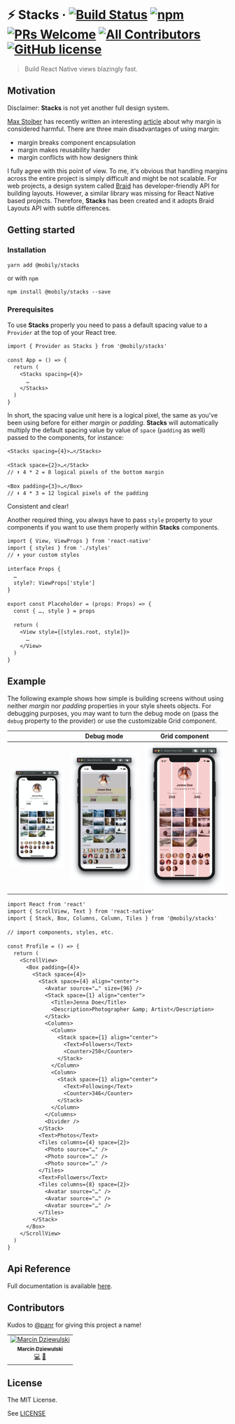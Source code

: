 # ⚡ Stacks &middot; [![Build Status](https://img.shields.io/travis/com/mobily/stacks.svg?style=flat-square)](https://travis-ci.com/mobily/stacks) [![npm](https://img.shields.io/npm/v/@mobily/stacks.svg?style=flat-square)](https://www.npmjs.com/package/@mobily/stacks)  [![PRs Welcome](https://img.shields.io/badge/PRs-welcome-brightgreen.svg?style=flat-square)](http://makeapullrequest.com) [![All Contributors](https://img.shields.io/badge/all_contributors-1-orange.svg?style=flat-square)](#contributors) [![GitHub license](https://img.shields.io/badge/license-MIT-blue.svg?style=flat-square)](https://github.com/mobily/stacks/blob/master/LICENSE)

> Build React Native views blazingly fast.

## Motivation

Disclaimer: **Stacks** is not yet another full design system.

[Max Stoiber](https://github.com/mxstbr) has recently written an interesting [article](https://mxstbr.com/thoughts/margin) about why margin is considered harmful. There are three main disadvantages of using margin:

- margin breaks component encapsulation
- margin makes reusability harder
- margin conflicts with how designers think

I fully agree with this point of view. To me, it's obvious that handling margins across the entire project is simply difficult and might be not scalable. For web projects, a design system called [Braid](https://seek-oss.github.io/braid-design-system/foundations/layout) has developer-friendly API for building layouts. However, a similar library was missing for React Native based projects. Therefore, **Stacks** has been created and it adopts Braid Layouts API with subtle differences.

## Getting started

### Installation

```shell
yarn add @mobily/stacks
```

or with `npm`

```shell
npm install @mobily/stacks --save
```

### Prerequisites

To use **Stacks** properly you need to pass a default spacing value to a `Provider` at the top of your React tree.

```tsx
import { Provider as Stacks } from '@mobily/stacks'

const App = () => {
  return (
    <Stacks spacing={4}>
      …
    </Stacks>
  )
}
```

In short, the spacing value unit here is a logical pixel, the same as you've been using before for either _margin_ or _padding_. **Stacks** will automatically multiply the default spacing value by value of `space` (`padding` as well) passed to the components, for instance:

```tsx
<Stacks spacing={4}>…</Stacks>

<Stack space={2}>…</Stack>
// ⬆️ 4 * 2 = 8 logical pixels of the bottom margin

<Box padding={3}>…</Box>
// ⬆️ 4 * 3 = 12 logical pixels of the padding
```

Consistent and clear!

Another required thing, you always have to pass `style` property to your components if you want to use them properly within **Stacks** components.

```tsx
import { View, ViewProps } from 'react-native'
import { styles } from './styles'
// ⬆️ your custom styles

interface Props {
  …
  style?: ViewProps['style']
}

export const Placeholder = (props: Props) => {
  const { …, style } = props

  return (
    <View style={[styles.root, style]}>
      …
    </View>
  )
}
```

## Example

The following example shows how simple is building screens without using neither _margin_ nor _padding_ properties in your style sheets objects. For debugging purposes, you may want to turn the debug mode on (pass the `debug` property to the provider) or use the customizable Grid component.

|                               | Debug mode                          | Grid component                     |
| ----------------------------- | ----------------------------------- | ---------------------------------- |
| ![screen](assets/example.png) | ![screen](assets/example-debug.png) | ![screen](assets/example-grid.png) |

```tsx
import React from 'react'
import { ScrollView, Text } from 'react-native'
import { Stack, Box, Columns, Column, Tiles } from '@mobily/stacks'

// import components, styles, etc.

const Profile = () => {
  return (
    <ScrollView>
      <Box padding={4}>
        <Stack space={4}>
          <Stack space={4} align="center">
            <Avatar source="…" size={96} />
            <Stack space={1} align="center">
              <Title>Jenna Doe</Title>
              <Description>Photographer &amp; Artist</Description>
            </Stack>
            <Columns>
              <Column>
                <Stack space={1} align="center">
                  <Text>Followers</Text>
                  <Counter>258</Counter>
                </Stack>
              </Column>
              <Column>
                <Stack space={1} align="center">
                  <Text>Following</Text>
                  <Counter>346</Counter>
                </Stack>
              </Column>
            </Columns>
            <Divider />
          </Stack>
          <Text>Photos</Text>
          <Tiles columns={4} space={2}>
            <Photo source="…" />
            <Photo source="…" />
            <Photo source="…" />
          </Tiles>
          <Text>Followers</Text>
          <Tiles columns={8} space={2}>
            <Avatar source="…" />
            <Avatar source="…" />
            <Avatar source="…" />
          </Tiles>
        </Stack>
      </Box>
    </ScrollView>
  )
}
```

## Api Reference

Full documentation is available [here](https://mobily.github.io/stacks).

## Contributors

Kudos to [@panr](https://github.com/panr) for giving this project a name!

<!-- ALL-CONTRIBUTORS-LIST:START - Do not remove or modify this section -->
<!-- prettier-ignore -->
<table><tr><td align="center"><a href="https://twitter.com/__marcin_"><img src="https://avatars1.githubusercontent.com/u/1467712?v=4" width="100px;" alt="Marcin Dziewulski"/><br /><sub><b>Marcin Dziewulski</b></sub></a><br /><a href="https://github.com/mobily/stacks/commits?author=mobily" title="Code">💻</a> <a href="https://github.com/mobily/stacks/commits?author=mobily" title="Documentation">📖</a></td></tr></table>

<!-- ALL-CONTRIBUTORS-LIST:END -->

## License

The MIT License.

See [LICENSE](LICENSE)
